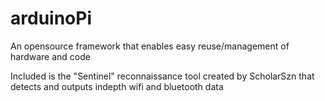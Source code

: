 # arduinoPi
An opensource framework that enables easy reuse/management of hardware and code

Included is the "Sentinel" reconnaissance tool created by ScholarSzn that detects and outputs indepth wifi and bluetooth data
